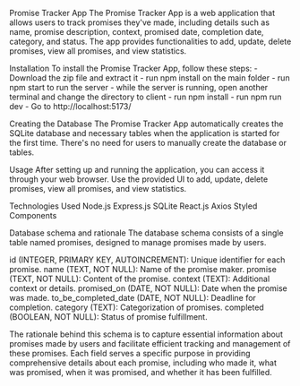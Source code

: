 Promise Tracker App
The Promise Tracker App is a web application that allows users to track promises they've made, including details such as name, promise description, context, promised date, completion date, category, and status. The app provides functionalities to add, update, delete promises, view all promises, and view statistics.

Installation
To install the Promise Tracker App, follow these steps:
    - Download the zip file and extract it
    - run npm install on the main folder
    - run npm start to run the server
    - while the server is running, open another terminal and change the directory to client
    - run npm install 
    - run npm run dev
    - Go to http://localhost:5173/

Creating the Database
The Promise Tracker App automatically creates the SQLite database and necessary tables when the application is started for the first time. There's no need for users to manually create the database or tables.

Usage
After setting up and running the application, you can access it through your web browser.
Use the provided UI to add, update, delete promises, view all promises, and view statistics.

Technologies Used
Node.js
Express.js
SQLite
React.js
Axios
Styled Components

Database schema and rationale 
The database schema consists of a single table named promises, designed to manage promises made by users. 

id (INTEGER, PRIMARY KEY, AUTOINCREMENT): Unique identifier for each promise.
name (TEXT, NOT NULL): Name of the promise maker.
promise (TEXT, NOT NULL): Content of the promise.
context (TEXT): Additional context or details.
promised_on (DATE, NOT NULL): Date when the promise was made.
to_be_completed_date (DATE, NOT NULL): Deadline for completion.
category (TEXT): Categorization of promises.
completed (BOOLEAN, NOT NULL): Status of promise fulfillment.

The rationale behind this schema is to capture essential information about promises made by users and facilitate efficient tracking and management of these promises. Each field serves a specific purpose in providing comprehensive details about each promise, including who made it, what was promised, when it was promised, and whether it has been fulfilled.
